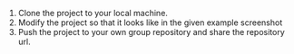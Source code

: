 1. Clone the project to your local machine.
2. Modify the project so that it looks like in the given example screenshot
3. Push the project to your own group repository and share the repository url.
